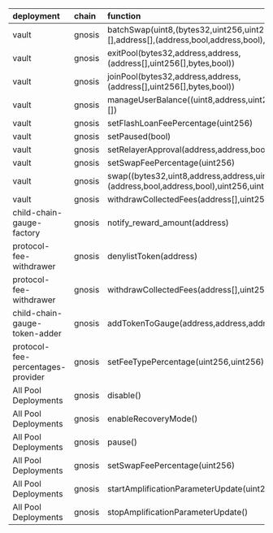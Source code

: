 | deployment                        | chain   | function                                                                                                          | role                                                               | target                         | target_address                             |
|:----------------------------------|:--------|:------------------------------------------------------------------------------------------------------------------|:-------------------------------------------------------------------|:-------------------------------|:-------------------------------------------|
| vault                             | gnosis  | batchSwap(uint8,(bytes32,uint256,uint256,uint256,bytes)[],address[],(address,bool,address,bool),int256[],uint256) | 0x1282ab709b2b70070f829c46bc36f76b32ad4989fecb2fcb09a1b3ce00bbfc30 | BalancerRelayer                | 0xeF606F58A4FD0fCcb066c6203d0994694d3eB2D3 |
| vault                             | gnosis  | exitPool(bytes32,address,address,(address[],uint256[],bytes,bool))                                                | 0xc149e88b59429ded7f601ab52ecd62331cac006ae07c16543439ed138dcb8d34 | BalancerRelayer                | 0xeF606F58A4FD0fCcb066c6203d0994694d3eB2D3 |
| vault                             | gnosis  | joinPool(bytes32,address,address,(address[],uint256[],bytes,bool))                                                | 0x78ad1b68d148c070372f8643c4648efbb63c6a8a338f3c24714868e791367653 | BalancerRelayer                | 0xeF606F58A4FD0fCcb066c6203d0994694d3eB2D3 |
| vault                             | gnosis  | manageUserBalance((uint8,address,uint256,address,address)[])                                                      | 0xeba777d811cd36c06d540d7ff2ed18ed042fd67bbf7c9afcf88c818c7ee6b498 | BalancerRelayer                | 0xeF606F58A4FD0fCcb066c6203d0994694d3eB2D3 |
| vault                             | gnosis  | setFlashLoanFeePercentage(uint256)                                                                                | 0xbe2a180d5cc5d803a8eec4cea569989fc1c593d7eeadd1f262f360a68b0e842e | ProtocolFeePercentagesProvider | 0x41B953164995c11C81DA73D212ED8Af25741b7Ac |
| vault                             | gnosis  | setPaused(bool)                                                                                                   | 0xb5593fe09464f360ecf835d5b9319ce69900ae1b29d13844b73c250b1f5f92fb | emergency                      | 0xd6110A7756080a4e3BCF4e7EBBCA8E8aDFBC9962 |
| vault                             | gnosis  | setRelayerApproval(address,address,bool)                                                                          | 0x0014a06d322ff07fcc02b12f93eb77bb76e28cdee4fc0670b9dec98d24bbfec8 | BalancerRelayer                | 0xeF606F58A4FD0fCcb066c6203d0994694d3eB2D3 |
| vault                             | gnosis  | setSwapFeePercentage(uint256)                                                                                     | 0xb28b769768735d011b267f781c3be90bce51d5059ba015bc7a28b3e882fb2083 | ProtocolFeePercentagesProvider | 0x41B953164995c11C81DA73D212ED8Af25741b7Ac |
| vault                             | gnosis  | swap((bytes32,uint8,address,address,uint256,bytes),(address,bool,address,bool),uint256,uint256)                   | 0x7b8a1d293670124924a0f532213753b89db10bde737249d4540e9a03657d1aff | BalancerRelayer                | 0xeF606F58A4FD0fCcb066c6203d0994694d3eB2D3 |
| vault                             | gnosis  | withdrawCollectedFees(address[],uint256[],address)                                                                | 0xb2b6e48fa160a7c887d9d7a68b6a9bb9d47d4953d33e07f3a39e175d75e97796 | ProtocolFeesWithdrawer         | 0xdAE7e32ADc5d490a43cCba1f0c736033F2b4eFca |
| child-chain-gauge-factory         | gnosis  | notify_reward_amount(address)                                                                                     | 0xf139842955587e7816c90b6d72792f2b7e6014d560464517094450df28164bc8 | blabs_ops                      | 0x0000000000000000000000000000000000000000 |
| protocol-fee-withdrawer           | gnosis  | denylistToken(address)                                                                                            | 0x6843b94f991c5dbdf5c0bd1ce79ce0de10b8e72ed8b70dbe019e3eda4079802a | emergency                      | 0xd6110A7756080a4e3BCF4e7EBBCA8E8aDFBC9962 |
| protocol-fee-withdrawer           | gnosis  | withdrawCollectedFees(address[],uint256[],address)                                                                | 0xf6c9a5b5acca77f76aed5abd6f810c52c3ff5f4a8a40ee9e1bc09f85795e73da | lm                             | 0x14969B55a675d13a1700F71A37511bc22D90155a |
| child-chain-gauge-token-adder     | gnosis  | addTokenToGauge(address,address,address)                                                                          | 0x1ff8dca7a9af725b8fde69703b657ae58c04e9a7153ef1025379deb0dda4f926 | lm                             | 0x14969B55a675d13a1700F71A37511bc22D90155a |
| protocol-fee-percentages-provider | gnosis  | setFeeTypePercentage(uint256,uint256)                                                                             | 0x77b2549a67e235e7bd37726ed4ebd404701323182a0028ea067bb8337e6e15a3 | dao                            | 0x2a5AEcE0bb9EfFD7608213AE1745873385515c18 |
| All Pool Deployments              | gnosis  | disable()                                                                                                         | 0x9f637c196de3124bc0febbb78f206994fdb68c3f8fe8070b42230a76e14ece0b | emergency                      | 0xd6110A7756080a4e3BCF4e7EBBCA8E8aDFBC9962 |
| All Pool Deployments              | gnosis  | enableRecoveryMode()                                                                                              | 0xd6f4df0a512a29fa4cf2fcfbe4a0b5ea1266a4bbb1ab6fb5761205dbb038441f | PoolRecoveryHelper             | 0xc3ccacE87f6d3A81724075ADcb5ddd85a8A1bB68 |
| All Pool Deployments              | gnosis  | pause()                                                                                                           | 0xf5a74fe74a42c6fe47ddc84feffff02db467d464946b66b317ef6ceeb66bda38 | emergency                      | 0xd6110A7756080a4e3BCF4e7EBBCA8E8aDFBC9962 |
| All Pool Deployments              | gnosis  | setSwapFeePercentage(uint256)                                                                                     | 0x49832d9b75ad868dbf821cf6ee67ab240ff87c62516d7ce788883fdb8845b215 | lm                             | 0x14969B55a675d13a1700F71A37511bc22D90155a |
| All Pool Deployments              | gnosis  | startAmplificationParameterUpdate(uint256,uint256)                                                                | 0x8b804839ef6ccdd1c81145961370ad18658e0bf277e9541fcac3915a5608b94d | lm                             | 0x14969B55a675d13a1700F71A37511bc22D90155a |
| All Pool Deployments              | gnosis  | stopAmplificationParameterUpdate()                                                                                | 0xe0b032f405d9019d046250109c96eb24cf9ff8ed4694d761a65f6153000193c3 | lm                             | 0x14969B55a675d13a1700F71A37511bc22D90155a |

